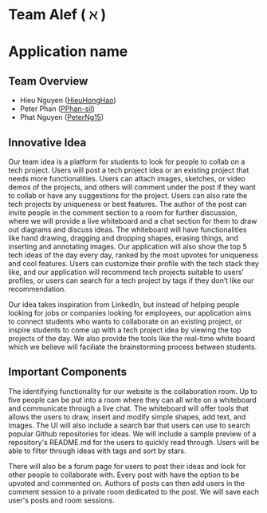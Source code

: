 # Team Alef ( $\aleph$ )

# Application name

## Team Overview
- Hieu Nguyen ([HieuHongHao](https://github.com/HieuHongHao))
- Peter Phan ([PPhan-sil](https://github.com/PPhan-sil/))
- Phat Nguyen ([PeterNg15](https://github.com/PeterNg15))

## Innovative Idea
Our team idea is a platform for students to look for people to collab on a tech project. Users will post a tech project idea or an existing project that needs more functionalities. Users can attach images, sketches, or video demos of the projects, and others will comment under the post if they want to collab or have any suggestions for the project. Users can also rate the tech projects by uniqueness or best features. The author of the post can invite people in the comment section to a room for further discussion, where we will provide a live whiteboard and a chat section for them to draw out diagrams and discuss ideas. The whiteboard will have functionalities like hand drawing, dragging and dropping shapes, erasing things, and inserting and annotating images. Our application will also show the top 5 tech ideas of the day every day, ranked by the most upvotes for uniqueness and cool features. Users can customize their profile with the tech stack they like, and our application will recommend tech projects suitable to users’ profiles, or users can search for a tech project by tags if they don’t like our recommendation.

Our idea takes inspiration from LinkedIn, but instead of helping people looking for jobs or companies looking for employees, our application aims to connect students who wants to collaborate on an existing project, or inspire students to come up with a tech project idea by viewing the top projects of the day. We also provide the tools like the real-time white board which we believe will faciliate the brainstorming process between students.


## Important Components

The identifying functionality for our website is the collaboration room. Up to five people can be put into a room where they can all write on a whiteboard and communicate through a live chat. The whiteboard will offer tools that allows the users to draw, insert and modify simple shapes, add text, and images. The UI will also include a search bar that users can use to search popular Github repositories for ideas. We will include a sample preview of a repository's README.md for the users to quickly read through. Users will be able to filter through ideas with tags and sort by stars.

There will also be a forum page for users to post their ideas and look for other people to collaborate with. Every post with have the option to be upvoted and commented on. Authors of posts can then add users in the comment session to a private room dedicated to the post. We will save each user's posts and room sessions.


